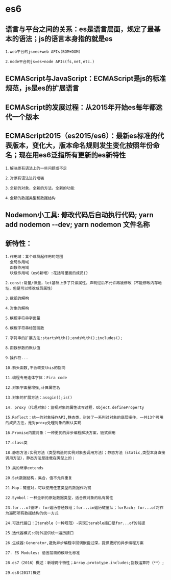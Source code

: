 # es6
## 语言与平台之间的关系：es是语言层面，规定了最基本的语法；js的语言本身指的就是es
    1.web平台的js=es+web APIs(BOM+DOM)
    
    2.node平台的js=es+node APIs(fs,net,etc.)
## ECMAScript与JavaScript：ECMAScript是js的标准规范，js是es的扩展语言
## ECMAScript的发展过程：从2015年开始es每年都迭代一个版本
## ECMAScript2015（es2015/es6）：最新es标准的代表版本，变化大，版本命名规则发生变化按照年份命名；现在用es6泛指所有更新的es新特性
    1.解决原有语法上的一些问题或不足

    2.对原有语法进行增强

    3.全新的对象，全新的方法，全新的功能

    4.全新的数据类型和数据结构
## Nodemon小工具: 修改代码后自动执行代码; yarn add nodemon --dev; yarn nodemon 文件名称
## 新特性：
    1.作用域：某个成员起作用的范围
      全局作用域
      函数作用域
      块级作用域（es6新增）:花括号里面的成员{}

    2.const:常量/恒量，let基础上多了只读属性，声明过后不允许再被修改（不能修改内存地址，但是可以修改成员属性）

    3.数组的解构

    4.对象的解构

    5.模板字符串字面量

    6.模板字符串标签函数

    7.字符串的扩展方法:startsWith();endsWith();includes();

    8.函数参数的默认值

    9.操作符...

    10.箭头函数,不会改变this的指向

    11.编程专用连体字体：Fira code

    12.对象字面量增强,计算属性名

    13.对象的扩展方法：assgin();is()

    14. proxy（代理对象）：监视对象的属性读写过程，Object.defineProperty

    15.Reflect：统一的对象操作API,静态类，封装了一系列对对象的底层操作，一共13个可用的成员方法，是对proxy处理对象的默认实现

    16.Promise内置对象：一种更优的异步编程解决方案，链式调用

    17.class类

    18.静态方法:实例方法（类型构造的实例对象去调用方法）；静态方法（static,类型本身直接调用方法），静态方法是挂载在类型上的；

    19.类的继承extends

    20.Set数据结构，集合，值不允许重复

    21.Map：键值对，可以使用任意类型的数据作为键

    22.Symbol：一种全新的原始数据类型，适合做对象的私有属性

    23.for...of循环: for遍历普通数组；for...in遍历键值队；forEach; for...of将作为遍历所有数据结构的统一方式

    24.可迭代接口：Iterable（一种规范）-实现Iterable接口是for...of的前提

    25.迭代器模式:d对外提供统一遍历接口

    26.生成器:Generator,避免异步编程中回调嵌套过深，提供更好的异步编程方案

    27. ES Modules: 语言层面的模块化标准

    28.es7（2016）概述：新增两个特性；Array.prototype.includes;指数运算符（**）;

    29.es8(2017)概述